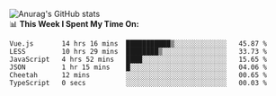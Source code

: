 
![Anurag's GitHub stats](https://github-readme-stats.vercel.app/api?username=supergczh&show_icons=true&theme=radical)
<br />
📊 **This Week I Spent My Time On:**

<!--START_SECTION:waka-->

```text
Vue.js       14 hrs 16 mins  ███████████▒░░░░░░░░░░░░░   45.87 %
LESS         10 hrs 29 mins  ████████▒░░░░░░░░░░░░░░░░   33.73 %
JavaScript   4 hrs 52 mins   ████░░░░░░░░░░░░░░░░░░░░░   15.65 %
JSON         1 hr 15 mins    █░░░░░░░░░░░░░░░░░░░░░░░░   04.06 %
Cheetah      12 mins         ░░░░░░░░░░░░░░░░░░░░░░░░░   00.65 %
TypeScript   0 secs          ░░░░░░░░░░░░░░░░░░░░░░░░░   00.03 %
```

<!--END_SECTION:waka-->
